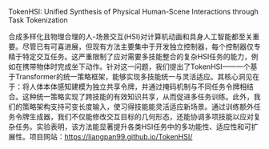 TokenHSI: Unified Synthesis of Physical Human-Scene Interactions through Task Tokenization

合成多样化且物理合理的人-场景交互(HSI)对计算机动画和具身人工智能都至关重要。尽管已有可喜进展，但现有方法主要集中于开发独立控制器，每个控制器仅专精于特定交互任务。这严重限制了应对需要多技能整合的复杂HSI任务的能力，例如在携带物体时完成坐下动作。针对这一问题，我们提出了TokenHSI——一个基于Transformer的统一策略框架，能够实现多技能统一与灵活适应。其核心洞见在于：将人体本体感知建模为独立共享令牌，并通过掩码机制与不同任务令牌相结合。这种统一策略实现了跨技能的有效知识共享，从而促进多任务训练。此外，我们的策略架构支持可变长度输入，使习得技能能灵活适应新场景。通过训练额外任务令牌生成器，我们不仅能修改交互目标的几何形态，还能协调多项技能以应对复杂任务。实验表明，该方法能显著提升各类HSI任务中的多功能性、适应性和可扩展性。项目网站：<https://liangpan99.github.io/TokenHSI/>

